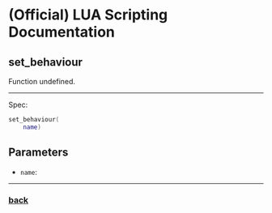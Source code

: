 
# (Official) LUA Scripting Documentation

## set_behaviour

Function undefined.

___

Spec:

```lua
set_behaviour(
	name)
```

## Parameters

- `name`: 

___

### [back](../other)
